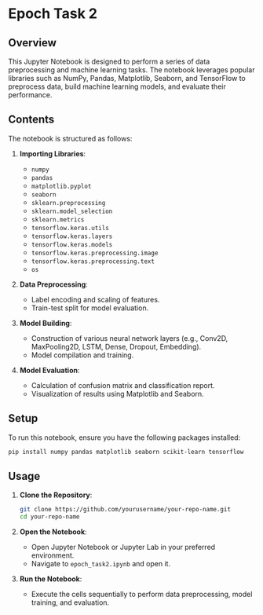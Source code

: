 
# Epoch Task 2

## Overview

This Jupyter Notebook is designed to perform a series of data preprocessing and machine learning tasks. The notebook leverages popular libraries such as NumPy, Pandas, Matplotlib, Seaborn, and TensorFlow to preprocess data, build machine learning models, and evaluate their performance.

## Contents

The notebook is structured as follows:

1. **Importing Libraries**:
    - `numpy`
    - `pandas`
    - `matplotlib.pyplot`
    - `seaborn`
    - `sklearn.preprocessing`
    - `sklearn.model_selection`
    - `sklearn.metrics`
    - `tensorflow.keras.utils`
    - `tensorflow.keras.layers`
    - `tensorflow.keras.models`
    - `tensorflow.keras.preprocessing.image`
    - `tensorflow.keras.preprocessing.text`
    - `os`

2. **Data Preprocessing**:
    - Label encoding and scaling of features.
    - Train-test split for model evaluation.

3. **Model Building**:
    - Construction of various neural network layers (e.g., Conv2D, MaxPooling2D, LSTM, Dense, Dropout, Embedding).
    - Model compilation and training.

4. **Model Evaluation**:
    - Calculation of confusion matrix and classification report.
    - Visualization of results using Matplotlib and Seaborn.

## Setup

To run this notebook, ensure you have the following packages installed:

```bash
pip install numpy pandas matplotlib seaborn scikit-learn tensorflow
```

## Usage

1. **Clone the Repository**:
    ```bash
    git clone https://github.com/yourusername/your-repo-name.git
    cd your-repo-name
    ```

2. **Open the Notebook**:
    - Open Jupyter Notebook or Jupyter Lab in your preferred environment.
    - Navigate to `epoch_task2.ipynb` and open it.

3. **Run the Notebook**:
    - Execute the cells sequentially to perform data preprocessing, model training, and evaluation.
